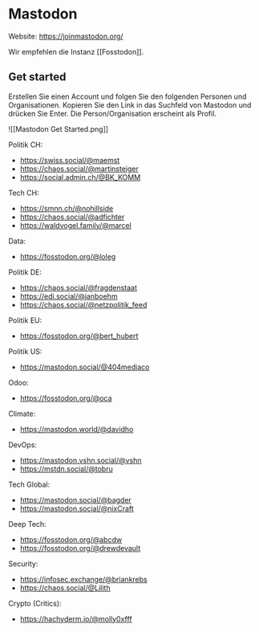 # Mastodon

Website: <https://joinmastodon.org/>

Wir empfehlen die Instanz [[Fosstodon]].

## Get started

Erstellen Sie einen Account und folgen Sie den folgenden Personen und Organisationen. Kopieren Sie den Link in das Suchfeld von Mastodon und drücken Sie Enter. Die Person/Organisation erscheint als Profil.

![[Mastodon Get Started.png]]

Politik CH:

* <https://swiss.social/@maemst>
* <https://chaos.social/@martinsteiger>
* <https://social.admin.ch/@BK_KOMM>

Tech CH:

* <https://smnn.ch/@nohillside>
* <https://chaos.social/@adfichter>
* <https://waldvogel.family/@marcel>

Data:

* <https://fosstodon.org/@loleg>

Politik DE:

* <https://chaos.social/@fragdenstaat>
* <https://edi.social/@janboehm>
* <https://chaos.social/@netzpolitik_feed>

Politik EU:

* <https://fosstodon.org/@bert_hubert>

Politik US:

* <https://mastodon.social/@404mediaco>

Odoo:

* <https://fosstodon.org/@oca>

Climate:

* <https://mastodon.world/@davidho>

DevOps:

* <https://mastodon.vshn.social/@vshn>
* <https://mstdn.social/@tobru>

Tech Global:

* <https://mastodon.social/@bagder>
* <https://mastodon.social/@nixCraft>

Deep Tech:

* <https://fosstodon.org/@abcdw>
* <https://fosstodon.org/@drewdevault>

Security:

* <https://infosec.exchange/@briankrebs>
* <https://chaos.social/@Lilith>

Crypto (Critics):

* <https://hachyderm.io/@molly0xfff>
